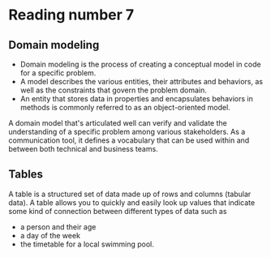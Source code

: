 # Reading number 7
## Domain modeling

* Domain modeling is the process of creating a conceptual model in code for a specific problem. 
* A model describes the various entities, their attributes and behaviors, as well as the constraints that govern the problem domain.
* An entity that stores data in properties and encapsulates behaviors in methods is commonly referred to as an object-oriented model.

A domain model that's articulated well can verify and validate the understanding of a specific problem among various stakeholders. As a communication tool, it defines a vocabulary that can be used within and between both technical and business teams.

## Tables

A table is a structured set of data made up of rows and columns (tabular data). A table allows you to quickly and easily look up values that indicate some kind of connection between different types of data such as
* a person and their age
* a day of the week
* the timetable for a local swimming pool.

